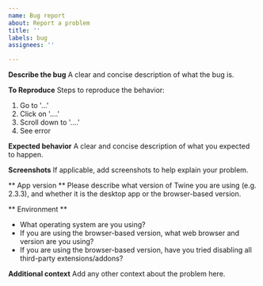 ```yaml
---
name: Bug report
about: Report a problem
title: ''
labels: bug
assignees: ''

---
```


**Describe the bug**
A clear and concise description of what the bug is.

**To Reproduce**
Steps to reproduce the behavior:
1. Go to '...'
2. Click on '....'
3. Scroll down to '....'
4. See error

**Expected behavior**
A clear and concise description of what you expected to happen.

**Screenshots**
If applicable, add screenshots to help explain your problem.

** App version **
Please describe what version of Twine you are using (e.g. 2.3.3), and whether it is the desktop app or the browser-based version.

** Environment **
- What operating system are you using?
- If you are using the browser-based version, what web browser and version are you using?
- If you are using the browser-based version, have you tried disabling all third-party extensions/addons?

**Additional context**
Add any other context about the problem here.
